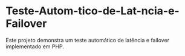 # Teste-Autom-tico-de-Lat-ncia-e-Failover
Este projeto demonstra um teste automático de latência e failover implementado em PHP.
